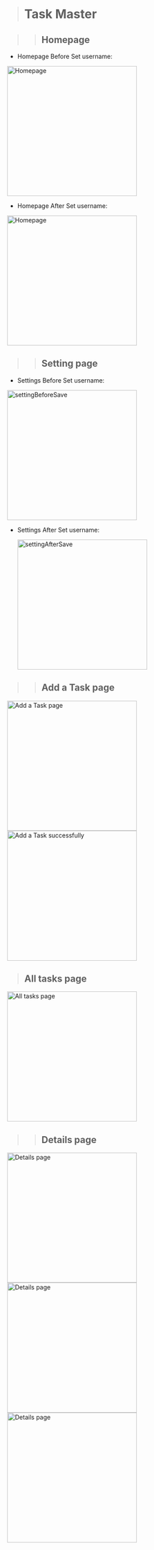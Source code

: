 > # Task Master

>> ## Homepage

* Homepage Before Set username:
<img src="screenshots/homeBeforeSetName.png" alt="Homepage" width="300"/>

* Homepage After Set username:
<img src="screenshots/homeAfterSetName.png" alt="Homepage" width="300"/>


>> ## Setting page

* Settings Before Set username:

<img src="screenshots/settingBeforeSave.png" alt="settingBeforeSave" width="300"/>

* Settings After Set username:

  <img src="screenshots/settingAfterSave.png" alt="settingAfterSave" width="300"/>

>> ## Add a Task page

<img src="screenshots/2.png" alt="Add a Task page" width="300"/>

<img src="screenshots/3.png" alt="Add a Task successfully" width="300"/>



> ## All tasks page

<img src="screenshots/4.png" alt="All tasks page" width="300"/>

>> ## Details page

<img src="screenshots/details1.png" alt="Details page" width="300"/>

<img src="screenshots/details2.png" alt="Details page" width="300"/>

<img src="screenshots/details3.png" alt="Details page" width="300"/>

